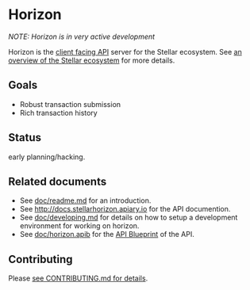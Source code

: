# Horizon

*NOTE: Horizon is in very active development*

Horizon is the [client facing API](http://docs.stellarhorizon.apiary.io) server for the Stellar ecosystem.  See [an overview of the Stellar ecosystem](https://www.stellar.org/galaxy/getting-started/) for more details.

## Goals

- Robust transaction submission
- Rich transaction history

## Status

early planning/hacking.

## Related documents

- See [doc/readme.md](doc/readme.md) for an introduction.
- See http://docs.stellarhorizon.apiary.io for the API documention.
- See [doc/developing.md](doc/developing.md) for details on how to setup a development environment for working on horizon.
- See [doc/horizon.apib](doc/horizon.apib) for the [API Blueprint](https://apiblueprint.org/) of the API.

## Contributing

Please [see CONTRIBUTING.md for details](CONTRIBUTING.md).


